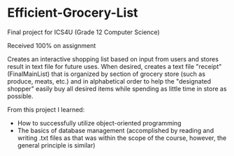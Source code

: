 # Efficient-Grocery-List
Final project for ICS4U (Grade 12 Computer Science)

Received 100% on assignment

Creates an interactive shopping list based on input from users and stores result in text file for future uses. When desired, creates a text file 
"receipt" (FinalMainList) that is organized by section of grocery store (such as produce, meats, etc.) and in alphabetical order to help the "designated shopper" 
easily buy all desired items while spending as little time in store as possible.

From this project I learned:
- How to successfully utilize object-oriented programming
- The basics of database management (accomplished by reading and writing .txt files as that was within the scope of the course, however, the general principle is 
similar)
